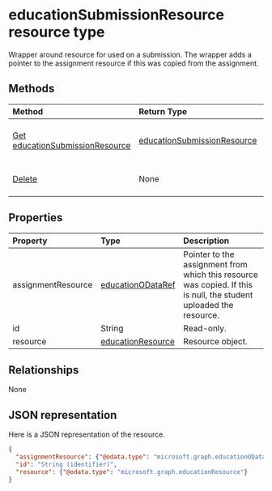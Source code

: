 # educationSubmissionResource resource type

Wrapper around resource for used on a submission.  The wrapper adds a pointer to the assignment resource if this was copied from the assignment.  


## Methods

| Method		   | Return Type	|Description|
|:---------------|:--------|:----------|
|[Get educationSubmissionResource](../api/educationsubmissionresource_get.md) | [educationSubmissionResource](educationsubmissionresource.md) |Read properties and relationships of educationSubmissionResource object.|
|[Delete](../api/educationsubmissionresource_delete.md) | None |Delete educationSubmissionResource object. |

## Properties
| Property	   | Type	|Description|
|:---------------|:--------|:----------|
|assignmentResource|[educationODataRef](educationodataref.md)|Pointer to the assignment from which this resource was copied.  If this is null, the student uploaded the resource.|
|id|String| Read-only.|
|resource|[educationResource](educationresource.md)|Resource object.|

## Relationships
None


## JSON representation

Here is a JSON representation of the resource.

<!-- {
  "blockType": "resource",
  "optionalProperties": [

  ],
  "@odata.type": "microsoft.graph.educationSubmissionResource"
}-->

```json
{
  "assignmentResource": {"@odata.type": "microsoft.graph.educationODataRef"},
  "id": "String (identifier)",
  "resource": {"@odata.type": "microsoft.graph.educationResource"}
}
```

<!-- uuid: 8fcb5dbc-d5aa-4681-8e31-b001d5168d79
2015-10-25 14:57:30 UTC -->
<!-- {
  "type": "#page.annotation",
  "description": "educationSubmissionResource resource",
  "keywords": "",
  "section": "documentation",
  "tocPath": ""
}-->